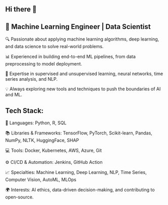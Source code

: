 ## Hi there 👋


## 🚀 Machine Learning Engineer | Data Scientist

🔍 Passionate about applying machine learning algorithms, deep learning, and data science to solve real-world problems.

📊 Experienced in building end-to-end ML pipelines, from data preprocessing to model deployment.

🧠 Expertise in supervised and unsupervised learning, neural networks, time series analysis, and NLP.

💡 Always exploring new tools and techniques to push the boundaries of AI and ML.

## Tech Stack:

🔧 Languages: Python, R, SQL

📚 Libraries & Frameworks: TensorFlow, PyTorch, Scikit-learn, Pandas, NumPy, NLTK, HuggingFace, SHAP

💻 Tools: Docker, Kubernetes, AWS, Azure, Git

⚙️ CI/CD & Automation: Jenkins, GitHub Action

📈 Specialties: Machine Learning, Deep Learning, NLP, Time Series, Computer Vision, AutoML, MLOps

🌍 Interests: AI ethics, data-driven decision-making, and contributing to open-source.
